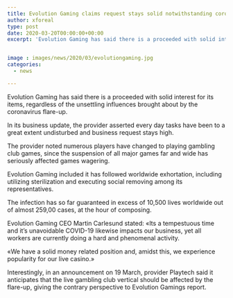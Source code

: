 ```yaml
---
title: Evolution Gaming claims request stays solid notwithstanding coronavirus impact
author: xforeal 
type: post
date: 2020-03-20T00:00:00+00:00
excerpt: 'Evolution Gaming has said there is a proceeded with solid interest for its items, notwithstanding the unsettling influences brought about by the coronavirus outbreak '


image : images/news/2020/03/evolutiongaming.jpg
categories:
  - news

---
```

Evolution Gaming has said there is a proceeded with solid interest for its items, regardless of the unsettling influences brought about by the coronavirus flare-up. 

In its business update, the provider asserted every day tasks have been to a great extent undisturbed and business request stays high. 

The provider noted numerous players have changed to playing gambling club games, since the suspension of all major games far and wide has seriously affected games wagering. 

Evolution Gaming included it has followed worldwide exhortation, including utilizing sterilization and executing social removing among its representatives. 

The infection has so far guaranteed in excess of 10,500 lives worldwide out of almost 259,00 cases, at the hour of composing. 

Evolution Gaming CEO Martin Carlesund stated: &#171;Its a tempestuous time and it&#8217;s unavoidable COVID-19 likewise impacts our business, yet all workers are currently doing a hard and phenomenal activity. 

&#171;We have a solid money related position and, amidst this, we experience popularity for our live casino.&#187; 

Interestingly, in an announcement on 19 March, provider Playtech said it anticipates that the live gambling club vertical should be affected by the flare-up, giving the contrary perspective to Evolution Gamings report.